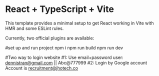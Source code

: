 # React + TypeScript + Vite

This template provides a minimal setup to get React working in Vite with HMR and some ESLint rules.

Currently, two official plugins are available:

#set up and run project
npm i
npm run build
npm run dev

#Two way to login website
#1: Use email+password
user: dennistran@gmail.com || Abc@777999
#2: Login by Google account
Account is recruitment@jhotech.co
